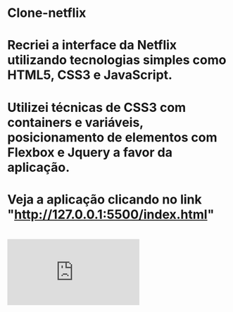 # Clone-netflix

# Recriei a interface da Netflix utilizando tecnologias simples como HTML5, CSS3 e JavaScript.
# Utilizei técnicas de CSS3 com containers e variáveis, posicionamento de elementos com Flexbox e Jquery a favor da aplicação.

# Veja a aplicação clicando no link "http://127.0.0.1:5500/index.html"
# ![Clone-netflix](http://127.0.0.1:5500/index.html)
